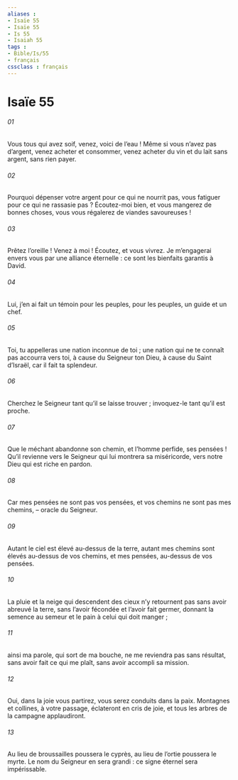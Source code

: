 ```yaml
---
aliases : 
- Isaïe 55
- Isaïe 55
- Is 55
- Isaiah 55
tags : 
- Bible/Is/55
- français
cssclass : français
---
```


# Isaïe 55

###### 01
Vous tous qui avez soif,
venez, voici de l’eau !
Même si vous n’avez pas d’argent,
venez acheter et consommer,
venez acheter du vin et du lait
sans argent, sans rien payer.
###### 02
Pourquoi dépenser votre argent pour ce qui ne nourrit pas,
vous fatiguer pour ce qui ne rassasie pas ?
Écoutez-moi bien, et vous mangerez de bonnes choses,
vous vous régalerez de viandes savoureuses !
###### 03
Prêtez l’oreille ! Venez à moi !
Écoutez, et vous vivrez.
Je m’engagerai envers vous par une alliance éternelle :
ce sont les bienfaits garantis à David.
###### 04
Lui, j’en ai fait un témoin pour les peuples,
pour les peuples, un guide et un chef.
###### 05
Toi, tu appelleras une nation inconnue de toi ;
une nation qui ne te connaît pas accourra vers toi,
à cause du Seigneur ton Dieu,
à cause du Saint d’Israël, car il fait ta splendeur.
###### 06
Cherchez le Seigneur tant qu’il se laisse trouver ;
invoquez-le tant qu’il est proche.
###### 07
Que le méchant abandonne son chemin,
et l’homme perfide, ses pensées !
Qu’il revienne vers le Seigneur
qui lui montrera sa miséricorde,
vers notre Dieu
qui est riche en pardon.
###### 08
Car mes pensées ne sont pas vos pensées,
et vos chemins ne sont pas mes chemins,
– oracle du Seigneur.
###### 09
Autant le ciel est élevé au-dessus de la terre,
autant mes chemins sont élevés au-dessus de vos chemins,
et mes pensées, au-dessus de vos pensées.
###### 10
La pluie et la neige qui descendent des cieux
n’y retournent pas sans avoir abreuvé la terre,
sans l’avoir fécondée et l’avoir fait germer,
donnant la semence au semeur
et le pain à celui qui doit manger ;
###### 11
ainsi ma parole, qui sort de ma bouche,
ne me reviendra pas sans résultat,
sans avoir fait ce qui me plaît,
sans avoir accompli sa mission.
###### 12
Oui, dans la joie vous partirez,
vous serez conduits dans la paix.
Montagnes et collines, à votre passage, éclateront en cris de joie,
et tous les arbres de la campagne applaudiront.
###### 13
Au lieu de broussailles poussera le cyprès,
au lieu de l’ortie poussera le myrte.
Le nom du Seigneur en sera grandi :
ce signe éternel sera impérissable.
